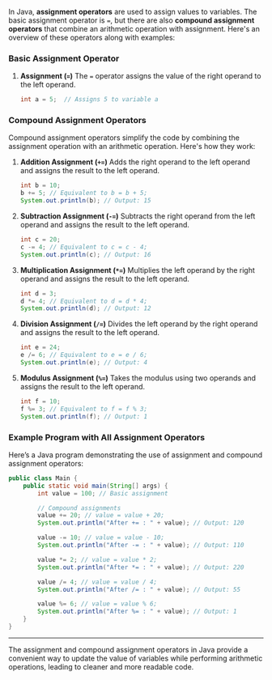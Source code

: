 In Java, **assignment operators** are used to assign values to variables. The basic assignment operator is `=`, but there are also **compound assignment operators** that combine an arithmetic operation with assignment. Here's an overview of these operators along with examples:

### Basic Assignment Operator

1. **Assignment (`=`)**
   The `=` operator assigns the value of the right operand to the left operand.

   ```java
   int a = 5;  // Assigns 5 to variable a
   ```

### Compound Assignment Operators

Compound assignment operators simplify the code by combining the assignment operation with an arithmetic operation. Here's how they work:

1. **Addition Assignment (`+=`)**
   Adds the right operand to the left operand and assigns the result to the left operand.

   ```java
   int b = 10;
   b += 5; // Equivalent to b = b + 5; 
   System.out.println(b); // Output: 15
   ```

2. **Subtraction Assignment (`-=`)**
   Subtracts the right operand from the left operand and assigns the result to the left operand.

   ```java
   int c = 20;
   c -= 4; // Equivalent to c = c - 4;
   System.out.println(c); // Output: 16
   ```

3. **Multiplication Assignment (`*=`)**
   Multiplies the left operand by the right operand and assigns the result to the left operand.

   ```java
   int d = 3;
   d *= 4; // Equivalent to d = d * 4;
   System.out.println(d); // Output: 12
   ```

4. **Division Assignment (`/=`)**
   Divides the left operand by the right operand and assigns the result to the left operand.

   ```java
   int e = 24;
   e /= 6; // Equivalent to e = e / 6;
   System.out.println(e); // Output: 4
   ```

5. **Modulus Assignment (`%=`)**
   Takes the modulus using two operands and assigns the result to the left operand.

   ```java
   int f = 10;
   f %= 3; // Equivalent to f = f % 3;
   System.out.println(f); // Output: 1
   ```

### Example Program with All Assignment Operators

Here’s a Java program demonstrating the use of assignment and compound assignment operators:

```java
public class Main {
    public static void main(String[] args) {
        int value = 100; // Basic assignment

        // Compound assignments
        value += 20; // value = value + 20;
        System.out.println("After += : " + value); // Output: 120

        value -= 10; // value = value - 10;
        System.out.println("After -= : " + value); // Output: 110

        value *= 2; // value = value * 2;
        System.out.println("After *= : " + value); // Output: 220

        value /= 4; // value = value / 4;
        System.out.println("After /= : " + value); // Output: 55

        value %= 6; // value = value % 6;
        System.out.println("After %= : " + value); // Output: 1
    }
}
```

---

The assignment and compound assignment operators in Java provide a convenient way to update the value of variables while performing arithmetic operations, leading to cleaner and more readable code.